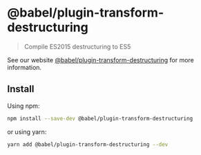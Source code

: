 # @babel/plugin-transform-destructuring

> Compile ES2015 destructuring to ES5

See our website [@babel/plugin-transform-destructuring](https://babeljs.io/docs/en/next/babel-plugin-transform-destructuring.html) for more information.

## Install

Using npm:

```sh
npm install --save-dev @babel/plugin-transform-destructuring
```

or using yarn:

```sh
yarn add @babel/plugin-transform-destructuring --dev
```
